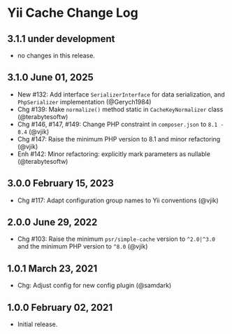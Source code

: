 # Yii Cache Change Log

## 3.1.1 under development

- no changes in this release.

## 3.1.0 June 01, 2025

- New #132: Add interface `SerializerInterface` for data serialization, and `PhpSerializer` implementation (@Gerych1984)
- Chg #139: Make `normalize()` method static in `CacheKeyNormalizer` class (@terabytesoftw)
- Chg #146, #147, #149: Change PHP constraint in `composer.json` to `8.1 - 8.4` (@vjik)
- Chg #147: Raise the minimum PHP version to 8.1 and minor refactoring (@vjik)
- Enh #142: Minor refactoring: explicitly mark parameters as nullable (@terabytesoftw)

## 3.0.0 February 15, 2023

- Chg #117: Adapt configuration group names to Yii conventions (@vjik)

## 2.0.0 June 29, 2022

- Chg #103: Raise the minimum `psr/simple-cache` version to `^2.0|^3.0` and the minimum PHP version to `^8.0` (@vjik)

## 1.0.1 March 23, 2021

- Chg: Adjust config for new config plugin (@samdark)

## 1.0.0 February 02, 2021

- Initial release.
